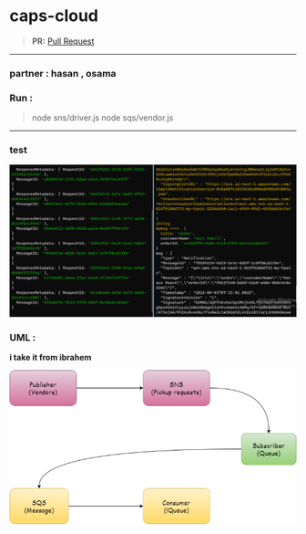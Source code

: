 # caps-cloud

>**PR:**
[Pull Request](https://github.com/abu-nofal/caps-cloud/pull/1)

---

### partner : hasan , osama  
### Run :
> node sns/driver.js
> node sqs/vendor.js


---

### test 
![](imges/lab19.png)

### UML :
 **i take it from ibrahem**

![](https://raw.githubusercontent.com/ibrahemomari/caps-cloud/main/events.png)